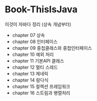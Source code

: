 # Book-ThisIsJava
이것이 자바다 정리 (상속 개념부터)

- chapter 07  상속
- chapter 08  인터페이스
- chapter 09  중첩클래스와 중첩인터페이스
- chapter 10  예외 처리
- chapter 11  기본API 클래스 
- chapter 12  멀티 스레드
- chapter 13  제네릭
- chapter 14  람다식
- chapter 15  컬렉션 프레임워크
- chapter 16  스트림과 병렬처리

